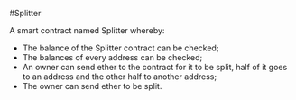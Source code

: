 #Splitter

A smart contract named Splitter whereby:

- The balance of the Splitter contract can be checked;
- The balances of every address can be checked;
- An owner can send ether to the contract for it to be split, half of it goes to an address and the other half to another address;
- The owner can send ether to be split.
